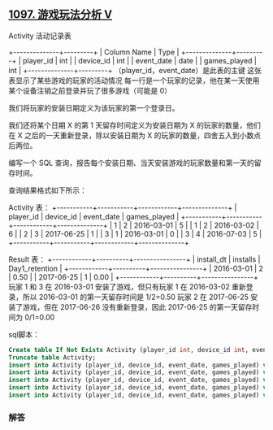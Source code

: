 ## [1097. 游戏玩法分析 V](https://leetcode-cn.com/problems/game-play-analysis-v/)

Activity 活动记录表

+--------------+---------+
| Column Name  | Type    |
+--------------+---------+
| player_id    | int     |
| device_id    | int     |
| event_date   | date    |
| games_played | int     |
+--------------+---------+
（player_id，event_date）是此表的主键
这张表显示了某些游戏的玩家的活动情况
每一行是一个玩家的记录，他在某一天使用某个设备注销之前登录并玩了很多游戏（可能是 0）


我们将玩家的安装日期定义为该玩家的第一个登录日。

我们还将某个日期 X 的第 1 天留存时间定义为安装日期为 X 的玩家的数量，他们在 X 之后的一天重新登录，除以安装日期为 X 的玩家的数量，四舍五入到小数点后两位。

编写一个 SQL 查询，报告每个安装日期、当天安装游戏的玩家数量和第一天的留存时间。

查询结果格式如下所示：

Activity 表：
+-----------+-----------+------------+--------------+
| player_id | device_id | event_date | games_played |
+-----------+-----------+------------+--------------+
| 1         | 2         | 2016-03-01 | 5            |
| 1         | 2         | 2016-03-02 | 6            |
| 2         | 3         | 2017-06-25 | 1            |
| 3         | 1         | 2016-03-01 | 0            |
| 3         | 4         | 2016-07-03 | 5            |
+-----------+-----------+------------+--------------+

Result 表：
+------------+----------+----------------+
| install_dt | installs | Day1_retention |
+------------+----------+----------------+
| 2016-03-01 | 2        | 0.50           |
| 2017-06-25 | 1        | 0.00           |
+------------+----------+----------------+
玩家 1 和 3 在 2016-03-01 安装了游戏，但只有玩家 1 在 2016-03-02 重新登录，所以 2016-03-01 的第一天留存时间是 1/2=0.50
玩家 2 在 2017-06-25 安装了游戏，但在 2017-06-26 没有重新登录，因此 2017-06-25 的第一天留存时间为 0/1=0.00

sql脚本：

```sql
Create table If Not Exists Activity (player_id int, device_id int, event_date date, games_played int);
Truncate table Activity;
insert into Activity (player_id, device_id, event_date, games_played) values (1, 2, '2016-03-01', 5);
insert into Activity (player_id, device_id, event_date, games_played) values (1, 2, '2016-03-02', 6);
insert into Activity (player_id, device_id, event_date, games_played) values (2, 3, '2017-06-25', 1);
insert into Activity (player_id, device_id, event_date, games_played) values (3, 1, '2016-03-01', 0);
insert into Activity (player_id, device_id, event_date, games_played) values (3, 4, '2018-07-03', 5);
```

### 解答

